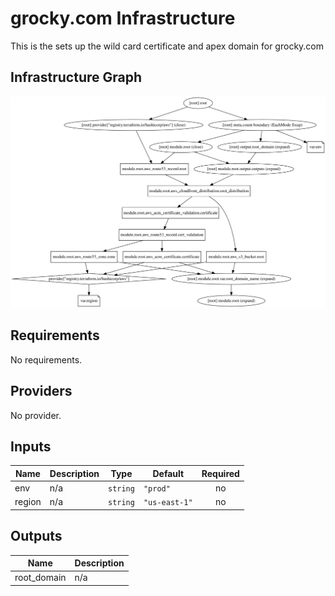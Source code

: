 # grocky.com Infrastructure

This is the sets up the wild card certificate and apex domain for grocky.com

## Infrastructure Graph

![terraform graph](./graph.svg)

## Requirements

No requirements.

## Providers

No provider.

## Inputs

| Name | Description | Type | Default | Required |
|------|-------------|------|---------|:--------:|
| env | n/a | `string` | `"prod"` | no |
| region | n/a | `string` | `"us-east-1"` | no |

## Outputs

| Name | Description |
|------|-------------|
| root\_domain | n/a |
